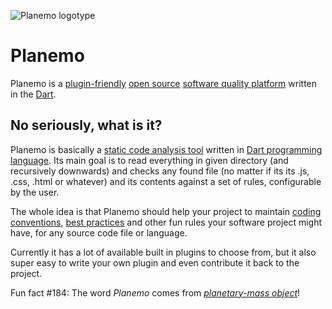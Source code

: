 ![Planemo logotype](https://github.com/corgrath/planemo.dart/master/resources/planemo_github_version.png)



Planemo
=================================================
Planemo is a [plugin-friendly][01] [open source][02] [software quality platform][03] written in the [Dart][04].

[01]: http://en.wikipedia.org/wiki/Plug-in_%28computing%29
[02]: http://en.wikipedia.org/wiki/Open-source_software
[03]: http://en.wikipedia.org/wiki/Software_quality
[04]: https://www.dartlang.org/



No seriously, what is it?
-------------------------------------------------
Planemo is basically a [static code analysis tool][11] written in [Dart programming language][12]. Its main goal is to read everything in given directory (and recursively downwards) and
checks any found file (no matter if its its .js, .css, .html or whatever) and its contents against a set of rules, configurable by the user.

The whole idea is that Planemo should help your project to maintain [coding conventions][13], [best practices][14] and other fun rules your software project might have, for any source code file or language.

Currently it has a lot of available built in plugins to choose from, but it also super easy to write your own plugin and even contribute it back to the project.

Fun fact #184: The word *Planemo* comes from *[planetary-mass object][15]*!


[11]: http://en.wikipedia.org/wiki/Static_code_analysis
[12]: https://www.dartlang.org/
[13]: http://en.wikipedia.org/wiki/Coding_conventions
[14]: http://en.wikipedia.org/wiki/Best_practice
[15]: http://en.wikipedia.org/wiki/Planemo#Planetary-mass_objects